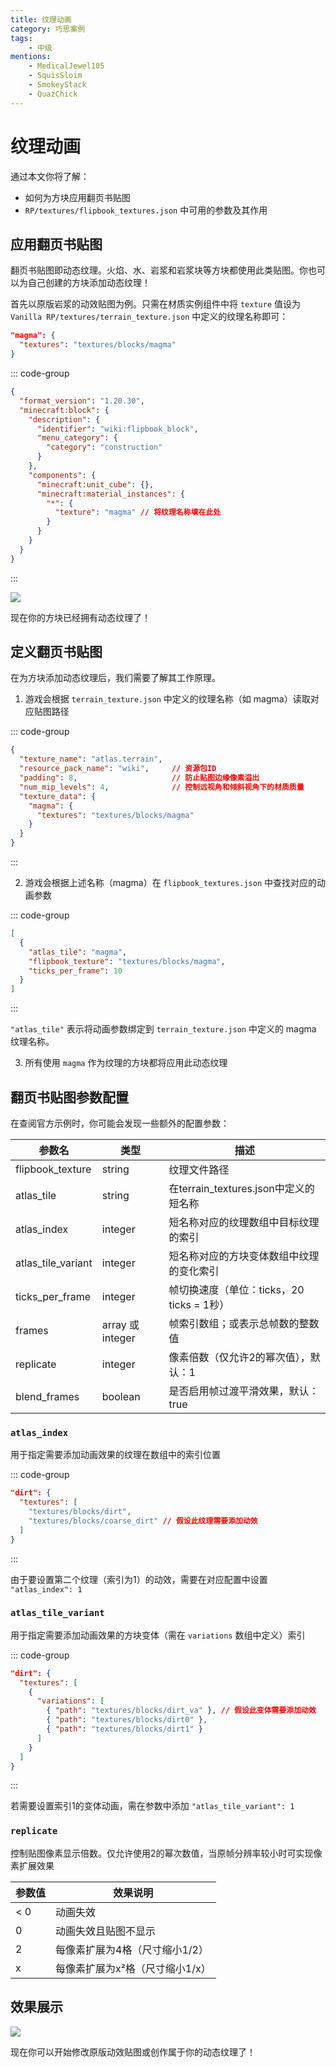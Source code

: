```yaml
---
title: 纹理动画
category: 巧思案例
tags:
    - 中级
mentions:
    - MedicalJewel105
    - SquisSloim
    - SmokeyStack
    - QuazChick
---
```


# 纹理动画

<!--@include: @/wiki/bedrock-wiki-mirror.md-->

通过本文你将了解：

-   如何为方块应用翻页书贴图
-   `RP/textures/flipbook_textures.json` 中可用的参数及其作用

## 应用翻页书贴图

翻页书贴图即动态纹理。火焰、水、岩浆和岩浆块等方块都使用此类贴图。你也可以为自己创建的方块添加动态纹理！

首先以原版岩浆的动效贴图为例。只需在材质实例组件中将 `texture` 值设为 `Vanilla RP/textures/terrain_texture.json` 中定义的纹理名称即可：

```json
"magma": {
  "textures": "textures/blocks/magma"
}
```

::: code-group
```json [BP/blocks/flipbook_block.json]
{
  "format_version": "1.20.30",
  "minecraft:block": {
    "description": {
      "identifier": "wiki:flipbook_block",
      "menu_category": {
        "category": "construction"
      }
    },
    "components": {
      "minecraft:unit_cube": {},
      "minecraft:material_instances": {
        "*": {
          "texture": "magma" // 将纹理名称填在此处
        }
      }
    }
  }
}
```
:::

![](/assets/images/blocks/flipbook-textures/animated_texture_1.gif)

现在你的方块已经拥有动态纹理了！

## 定义翻页书贴图

在为方块添加动态纹理后，我们需要了解其工作原理。

1. 游戏会根据 `terrain_texture.json` 中定义的纹理名称（如 magma）读取对应贴图路径

::: code-group
```json [RP/textures/terrain_texture.json]
{
  "texture_name": "atlas.terrain",
  "resource_pack_name": "wiki",     // 资源包ID
  "padding": 8,                     // 防止贴图边缘像素溢出
  "num_mip_levels": 4,              // 控制远视角和倾斜视角下的材质质量
  "texture_data": {
    "magma": {
      "textures": "textures/blocks/magma"
    }
  }
}
```
:::

2. 游戏会根据上述名称（magma）在 `flipbook_textures.json` 中查找对应的动画参数

::: code-group
```json [RP/textures/flipbook_textures.json]
[
  {
    "atlas_tile": "magma",
    "flipbook_texture": "textures/blocks/magma",
    "ticks_per_frame": 10
  }
]
```
:::

`"atlas_tile"` 表示将动画参数绑定到 `terrain_texture.json` 中定义的 magma 纹理名称。

3. 所有使用 `magma` 作为纹理的方块都将应用此动态纹理

## 翻页书贴图参数配置

在查阅官方示例时，你可能会发现一些额外的配置参数：

| 参数名              | 类型             | 描述                                                                                              |
|--------------------|------------------|-------------------------------------------------------------------------------------------------|
| flipbook_texture   | string           | 纹理文件路径                                                                                       |
| atlas_tile         | string           | 在terrain_textures.json中定义的短名称                                                                 |
| atlas_index        | integer          | 短名称对应的纹理数组中目标纹理的索引                                                                     |
| atlas_tile_variant | integer          | 短名称对应的方块变体数组中纹理的变化索引                                                                   |
| ticks_per_frame    | integer          | 帧切换速度（单位：ticks，20 ticks = 1秒）                                                              |
| frames             | array 或 integer | 帧索引数组；或表示总帧数的整数值                                                                            |
| replicate          | integer          | 像素倍数（仅允许2的幂次值），默认：1                                                                       |
| blend_frames       | boolean          | 是否启用帧过渡平滑效果，默认：true                                                                        |

### `atlas_index`

用于指定需要添加动画效果的纹理在数组中的索引位置

::: code-group
```json [RP/textures/terrain_texture.json#texture_data]
"dirt": {
  "textures": [
    "textures/blocks/dirt",
    "textures/blocks/coarse_dirt" // 假设此纹理需要添加动效
  ]
}
```
:::

由于要设置第二个纹理（索引为1）的动效，需要在对应配置中设置 `"atlas_index": 1`

### `atlas_tile_variant`

用于指定需要添加动画效果的方块变体（需在 `variations` 数组中定义）索引

::: code-group
```json [RP/textures/terrain_texture.json#texture_data]
"dirt": {
  "textures": [
    {
      "variations": [
        { "path": "textures/blocks/dirt_va" }, // 假设此变体需要添加动效
        { "path": "textures/blocks/dirt0" },
        { "path": "textures/blocks/dirt1" }
      ]
    }
  ]
}
```
:::

若需要设置索引1的变体动画，需在参数中添加 `"atlas_tile_variant": 1`

### `replicate`

控制贴图像素显示倍数。仅允许使用2的幂次数值，当原帧分辨率较小时可实现像素扩展效果

| 参数值              | 效果说明                     |
|--------------------|----------------------------|
| < 0                | 动画失效                    |
| 0                  | 动画失效且贴图不显示           |
| 2                  | 每像素扩展为4格（尺寸缩小1/2）  |
| x                  | 每像素扩展为x²格（尺寸缩小1/x） |

## 效果展示

![](/assets/images/blocks/flipbook-textures/animated_texture_2.gif)

现在你可以开始修改原版动效贴图或创作属于你的动态纹理了！